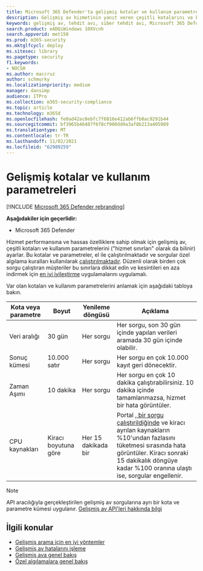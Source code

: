 ```yaml
---
title: Microsoft 365 Defender'ta gelişmiş kotalar ve kullanım parametreleri
description: Gelişmiş av hizmetinin yanıt veren çeşitli kotalarını ve kullanım parametrelerini (hizmet sınırları) anlama
keywords: gelişmiş av, tehdit avı, siber tehdit avı, Microsoft 365 Defender, Microsoft 365, m365, arama, sorgu, telemetri, şema, kusto, CPU sınırı, sorgu sınırı, kaynaklar, en yüksek sonuç, kota, parametreler, ayırma
search.product: eADQiWindows 10XVcnh
search.appverid: met150
ms.prod: m365-security
ms.mktglfcycl: deploy
ms.sitesec: library
ms.pagetype: security
f1.keywords:
- NOCSH
ms.author: maccruz
author: schmurky
ms.localizationpriority: medium
manager: dansimp
audience: ITPro
ms.collection: m365-security-compliance
ms.topic: article
ms.technology: m365d
ms.openlocfilehash: fe0ad42ac0ebfc7f6816e412ab6ffb0ac9291b44
ms.sourcegitcommit: bf3965b46487f6f8cf900dd9a3af8b213a405989
ms.translationtype: MT
ms.contentlocale: tr-TR
ms.lasthandoff: 11/02/2021
ms.locfileid: "62989259"
---
```

# <a name="advanced-hunting-quotas-and-usage-parameters"></a>Gelişmiş kotalar ve kullanım parametreleri

[!INCLUDE [Microsoft 365 Defender rebranding](../includes/microsoft-defender.md)]


**Aşağıdakiler için geçerlidir:**
- Microsoft 365 Defender

Hizmet performansına ve hassas özelliklere sahip olmak için gelişmiş av, çeşitli kotaları ve kullanım parametrelerini ("hizmet sınırları" olarak da bilinir) ayarlar. Bu kotalar ve parametreler, el ile çalıştırılmaktadır ve sorgular özel algılama kuralları kullanılarak [çalıştırılmaktadır](custom-detection-rules.md). Düzenli olarak birden çok sorgu çalıştıran müşteriler bu sınırlara dikkat edin ve kesintileri en aza indirmek için [en iyi iyileştirme](advanced-hunting-best-practices.md) uygulamalarını uygulamalı.

Var olan kotaları ve kullanım parametrelerini anlamak için aşağıdaki tabloya bakın.

| Kota veya parametre | Boyut | Yenileme döngüsü | Açıklama |
|--|--|--|--|
| Veri aralığı | 30 gün | Her sorgu | Her sorgu, son 30 gün içinde yapılan verileri aramada 30 gün içinde olabilir. |
| Sonuç kümesi | 10.000 satır | Her sorgu | Her sorgu en çok 10.000 kayıt geri dönecektir. |
| Zaman Aşımı | 10 dakika | Her sorgu | Her sorgu en çok 10 dakika çalıştırabilirsiniz. 10 dakika içinde tamamlanmazsa, hizmet bir hata görüntüler.
| CPU kaynakları | Kiracı boyutuna göre | Her 15 dakikada bir | Portal [, bir sorgu çalıştırildiğinde](advanced-hunting-errors.md) ve kiracı ayrılan kaynakların %10'undan fazlasını tüketmesi sırasında hata görüntüler. Kiracı sonraki 15 dakikalık döngüye kadar %100 oranına ulaştı ise, sorgular engellenir. |

>[!NOTE] 
>API aracılığıyla gerçekleştirilen gelişmiş av sorgularına ayrı bir kota ve parametre kümesi uygulanır. [Gelişmiş av API'leri hakkında bilgi](./api-advanced-hunting.md)

## <a name="related-topics"></a>İlgili konular

- [Gelişmiş arama için en iyi yöntemler](advanced-hunting-best-practices.md)
- [Gelişmiş av hatalarını işleme](advanced-hunting-errors.md)
- [Gelişmiş ava genel bakış](advanced-hunting-overview.md)
- [Özel algılamalara genel bakış](custom-detections-overview.md)